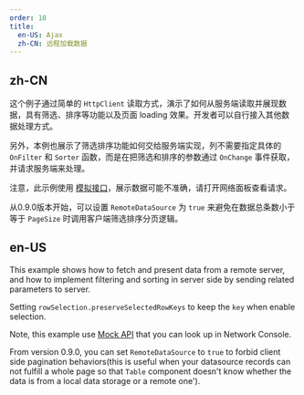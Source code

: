 ```yaml
---
order: 10
title:
  en-US: Ajax
  zh-CN: 远程加载数据
---
```


## zh-CN

这个例子通过简单的 `HttpClient` 读取方式，演示了如何从服务端读取并展现数据，具有筛选、排序等功能以及页面 loading 效果。开发者可以自行接入其他数据处理方式。

另外，本例也展示了筛选排序功能如何交给服务端实现，列不需要指定具体的 `OnFilter` 和 `Sorter` 函数，而是在把筛选和排序的参数通过 `OnChange` 事件获取，并请求服务端来处理。

注意，此示例使用 [模拟接口](https://randomuser.me/)，展示数据可能不准确，请打开网络面板查看请求。

从0.9.0版本开始，可以设置 `RemoteDataSource` 为 `true` 来避免在数据总条数小于等于 `PageSize` 时调用客户端筛选排序分页逻辑。

## en-US

This example shows how to fetch and present data from a remote server, and how to implement filtering and sorting in server side by sending related parameters to server.

Setting `rowSelection.preserveSelectedRowKeys` to keep the `key` when enable selection.

Note, this example use [Mock API](https://randomuser.me/) that you can look up in Network Console.

From version 0.9.0, you can set `RemoteDataSource` to `true` to forbid client side pagination behaviors(this is useful when your datasource records can not fulfill a whole page so that `Table` component doesn't know whether the data is from a local data storage or a remote one').